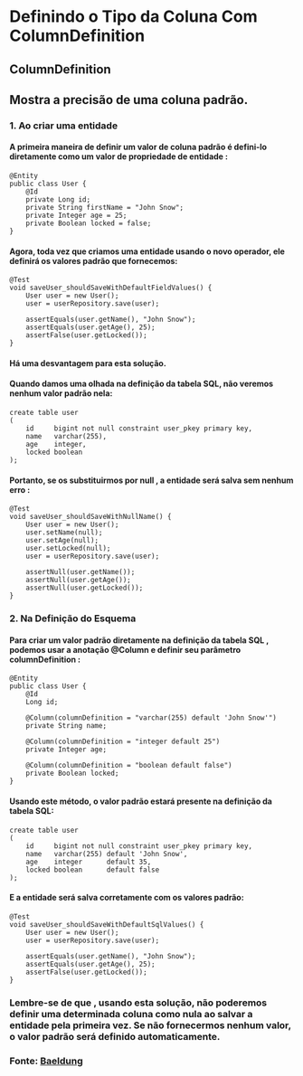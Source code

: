 # Definindo o Tipo da Coluna Com ColumnDefinition
## ColumnDefinition
## Mostra a precisão de uma coluna padrão.

### 1. Ao criar uma entidade
#### A primeira maneira de definir um valor de coluna padrão é defini-lo diretamente como um valor de propriedade de entidade :
````
@Entity
public class User {
    @Id
    private Long id;
    private String firstName = "John Snow";
    private Integer age = 25;
    private Boolean locked = false;
}
````
#### Agora, toda vez que criamos uma entidade usando o novo operador, ele definirá os valores padrão que fornecemos:
````
@Test
void saveUser_shouldSaveWithDefaultFieldValues() {
    User user = new User();
    user = userRepository.save(user);
    
    assertEquals(user.getName(), "John Snow");
    assertEquals(user.getAge(), 25);
    assertFalse(user.getLocked());
}
````
#### Há uma desvantagem para esta solução.

#### Quando damos uma olhada na definição da tabela SQL, não veremos nenhum valor padrão nela:
````
create table user
(
    id     bigint not null constraint user_pkey primary key,
    name   varchar(255),
    age    integer,
    locked boolean
);
````
#### Portanto, se os substituirmos por null , a entidade será salva sem nenhum erro :
````
@Test
void saveUser_shouldSaveWithNullName() {
    User user = new User();
    user.setName(null);
    user.setAge(null);
    user.setLocked(null);
    user = userRepository.save(user);

    assertNull(user.getName());
    assertNull(user.getAge());
    assertNull(user.getLocked());
}
````
### 2. Na Definição do Esquema
#### Para criar um valor padrão diretamente na definição da tabela SQL , podemos usar a anotação @Column e definir seu parâmetro columnDefinition :
````
@Entity
public class User {
    @Id
    Long id;

    @Column(columnDefinition = "varchar(255) default 'John Snow'")
    private String name;

    @Column(columnDefinition = "integer default 25")
    private Integer age;

    @Column(columnDefinition = "boolean default false")
    private Boolean locked;
}
````
#### Usando este método, o valor padrão estará presente na definição da tabela SQL:
````
create table user
(
    id     bigint not null constraint user_pkey primary key,
    name   varchar(255) default 'John Snow',
    age    integer      default 35,
    locked boolean      default false
);
````
#### E a entidade será salva corretamente com os valores padrão:
````
@Test
void saveUser_shouldSaveWithDefaultSqlValues() {
    User user = new User();
    user = userRepository.save(user);

    assertEquals(user.getName(), "John Snow");
    assertEquals(user.getAge(), 25);
    assertFalse(user.getLocked());
}
````
### Lembre-se de que , usando esta solução, não poderemos definir uma determinada coluna como  nula ao salvar a entidade pela primeira vez. Se não fornecermos nenhum valor, o valor padrão será definido automaticamente.

### Fonte: [Baeldung](https://www.baeldung.com/jpa-default-column-values)
